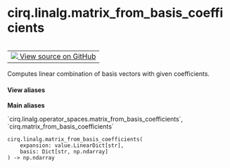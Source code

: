 <div itemscope itemtype="http://developers.google.com/ReferenceObject">
<meta itemprop="name" content="cirq.linalg.matrix_from_basis_coefficients" />
<meta itemprop="path" content="Stable" />
</div>

# cirq.linalg.matrix_from_basis_coefficients

<!-- Insert buttons and diff -->

<table class="tfo-notebook-buttons tfo-api" align="left">

<td>
  <a target="_blank" href="https://github.com/quantumlib/cirq/tree/master/cirq/linalg/operator_spaces.py">
    <img src="https://www.tensorflow.org/images/GitHub-Mark-32px.png" />
    View source on GitHub
  </a>
</td>
</table>



Computes linear combination of basis vectors with given coefficients.

<section class="expandable">
  <h4 class="showalways">View aliases</h4>
  <p>
<b>Main aliases</b>
<p>`cirq.linalg.operator_spaces.matrix_from_basis_coefficients`, `cirq.matrix_from_basis_coefficients`</p>
</p>
</section>

<pre class="devsite-click-to-copy prettyprint lang-py tfo-signature-link">
<code>cirq.linalg.matrix_from_basis_coefficients(
    expansion: value.LinearDict[str],
    basis: Dict[str, np.ndarray]
) -> np.ndarray
</code></pre>



<!-- Placeholder for "Used in" -->
